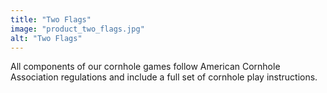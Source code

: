 ```yaml
---
title: "Two Flags"
image: "product_two_flags.jpg"
alt: "Two Flags"
---
```


All components of our cornhole games follow American Cornhole Association regulations and include a full set of cornhole play instructions.
